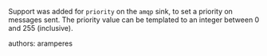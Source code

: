 Support was added for `priority` on the `amqp` sink, to set a priority on messages sent.
The priority value can be templated to an integer between 0 and 255 (inclusive).

authors: aramperes
